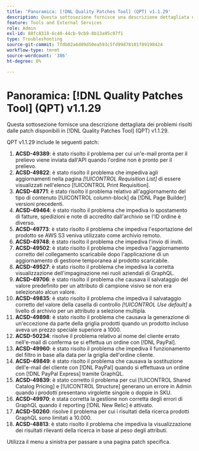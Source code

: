 ```yaml
---
title: 'Panoramica: [!DNL Quality Patches Tool] (QPT) v1.1.29'
description: Questa sottosezione fornisce una descrizione dettagliata dei problemi risolti dalle patch disponibili in  [!DNL Quality Patches Tool] (QPT) v1.1.29.
feature: Tools and External Services
role: Admin
exl-id: 88fc8318-6c40-44cb-9cb9-8b13a95c97f1
type: Troubleshooting
source-git-commit: 7fdb02a6d89d50ea593c5fd99d78101f89198424
workflow-type: tm+mt
source-wordcount: '386'
ht-degree: 0%

---
```


# Panoramica: [!DNL Quality Patches Tool] (QPT) v1.1.29

Questa sottosezione fornisce una descrizione dettagliata dei problemi risolti dalle patch disponibili in [!DNL Quality Patches Tool] (QPT) v1.1.29.

QPT v1.1.29 include le seguenti patch:

1. **ACSD-49389**: è stato risolto il problema per cui un&#39;e-mail pronta per il prelievo viene inviata dall&#39;API quando l&#39;ordine non è pronto per il prelievo.
1. **ACSD-49822**: è stato risolto il problema che impediva agli aggiornamenti nella pagina *[!UICONTROL Requisition List]* di essere visualizzati nell&#39;elenco [!UICONTROL Print Requisition].
1. **ACSD-48771**: è stato risolto il problema relativo all&#39;aggiornamento del tipo di contenuto [!UICONTROL column-block] da [!DNL Page Builder] versioni precedenti.
1. **ACSD-49464**: è stato risolto il problema che impediva lo spostamento di fatture, spedizioni e note di accredito dall&#39;archivio se l&#39;ID ordine è diverso.
1. **ACSD-49773**: è stato risolto il problema che impediva l&#39;esportazione del prodotto se AWS S3 veniva utilizzato come archivio remoto.
1. **ACSD-49748**: è stato risolto il problema che impediva l&#39;invio di inviti.
1. **ACSD-49502**: è stato risolto il problema che impediva l&#39;aggiornamento corretto del collegamento scaricabile dopo l&#39;applicazione di un aggiornamento di gestione temporanea al prodotto scaricabile.
1. **ACSD-49527**: è stato risolto il problema che impediva la corretta visualizzazione dell&#39;impaginazione nei ruoli aziendali di GraphQL.
1. **ACSD-49706**: è stato risolto il problema che causava il salvataggio del valore predefinito per un attributo di campione visivo se non era selezionato alcun valore.
1. **ACSD-49835**: è stato risolto il problema che impediva il salvataggio corretto del valore della casella di controllo *[!UICONTROL Use default]* a livello di archivio per un attributo a selezione multipla.
1. **ACSD-49898**: è stato risolto il problema che causava la generazione di un&#39;eccezione da parte della griglia prodotti quando un prodotto incluso aveva un prezzo speciale superiore a 1000.
1. **ACSD-50234**: risolve il problema relativo al nome del cliente errato nell&#39;e-mail di conferma se si effettua un ordine con [!DNL PayPal].
1. **ACSD-49960**: è stato risolto il problema che impediva il funzionamento del filtro in base alla data per la griglia dell&#39;ordine cliente.
1. **ACSD-49849**: è stato risolto il problema che causava la sostituzione dell&#39;e-mail del cliente con [!DNL PayPal] quando si effettuava un ordine con [!DNL PayPal Express] tramite GraphQL.
1. **ACSD-49839**: è stato corretto il problema per cui [!UICONTROL Shared Catalog Pricing] e [!UICONTROL Structure] generano un errore in Admin quando i prodotti presentano virgolette singole o doppie in SKU.
1. **ACSD-49970**: è stata corretta la gestione non corretta degli errori di GraphQL quando il reporting [!DNL New Relic] è attivato.
1. **ACSD-50260**: risolve il problema per cui i risultati della ricerca prodotti GraphQL sono limitati a 10.000.
1. **ACSD-48813**: è stato risolto il problema che impediva la visualizzazione dei risultati rilevanti della ricerca in base al peso degli attributi.

Utilizza il menu a sinistra per passare a una pagina patch specifica.
